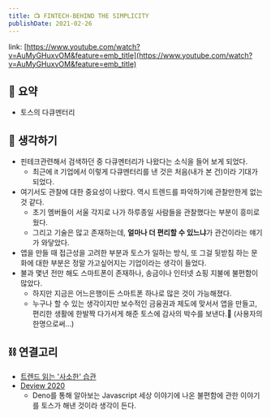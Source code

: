 ```yaml
---
title: 📺 FINTECH-BEHIND THE SIMPLICITY
publishDate: 2021-02-26
---
```


link: [https://www.youtube.com/watch?v=AuMyGHuxvOM&feature=emb_title](https://www.youtube.com/watch?v=AuMyGHuxvOM&feature=emb_title)

## 📝 요약 
- 토스의 다큐멘터리  


## 🤔 생각하기   
- 핀테크관련해서 검색하던 중 다큐멘터리가 나왔다는 소식을 들어 보게 되었다.  
  - 최근에 it 기업에서 이렇게 다큐멘터리를 낸 것은 처음(내가 본 건)이라 기대가 되었다.    
- 여기서도 관찰에 대한 중요성이 나왔다. 역시 트렌드를 파악하기에 관찰만한게 없는 것 같다. 
  - 초기 멤버들이 서울 각지로 나가 하루종일 사람들을 관찰했다는 부분이 흥미로웠다.  
  - 그리고 기술은 많고 존재하는데, **얼마나 더 편리할 수 있느냐**가 관건이라는 얘기가 와닿았다.  
- 앱을 만들 때 접근성을 고려한 부분과 토스가 일하는 방식, 또 그걸 뒷받침 하는 문화에 대한 부분은 정말 가고싶어지는 기업이라는 생각이 들었다.    
- 불과 몇년 전만 해도 스마트폰이 존재하나, 송금이나 인터넷 쇼핑 지불에 불편함이 많았다.  
  - 하지만 지금은 어느은행이든 스마트폰 하나로 많은 것이 가능해졌다.  
  - 누구나 할 수 있는 생각이지만 보수적인 금융권과 제도에 맞서서 앱을 만들고, 편리한 생활에 한발짝 다가서게 해준 토스에 감사의 박수를 보낸다.👏 (사용자의 한명으로써...)


## ⛓ 연결고리
- [트렌드 읽는 '사소한' 습관](https://slownews.kr/77681?utm_source=feedburner&utm_medium=feed&utm_campaign=Feed%3A+slownews+%28%EC%8A%AC%EB%A1%9C%EC%9A%B0%EB%89%B4%EC%8A%A4%29)  
- [Deview 2020](../Dev/deview-2020.md)  
  - Deno를 통해 알아보는 Javascript 세상 이야기에 나온 불편함에 관한 이야기를 토스가 해낸 것이라 생각이 든다.  

